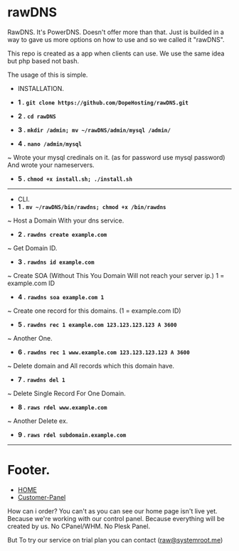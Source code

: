 # rawDNS

RawDNS. It's PowerDNS. Doesn't offer more than that. Just is builded in a way to gave us more options on how to use and so we called it "rawDNS". 


This repo is created as a app when clients can use. We use the same idea but php based not bash. 

The usage of this is simple. 

* INSTALLATION.

* **1 .** **`git clone https://github.com/DopeHosting/rawDNS.git`**

* **2 .** **`cd rawDNS`**

* **3 .** **`mkdir /admin; mv ~/rawDNS/admin/mysql /admin/`**

* **4 .** **`nano /admin/mysql`**

~ Wrote your mysql credinals on it. (as for password use mysql password) And wrote your nameservers.

* **5 .** **`chmod +x install.sh; ./install.sh`**

---


* CLI.
* **1 .** **`mv ~/rawDNS/bin/rawdns; chmod +x /bin/rawdns`**

~ Host a Domain With your dns service.
* **2 .** **`rawdns create example.com`**

~ Get Domain ID.
* **3 .** **`rawdns id example.com`**

~ Create SOA (Without This You Domain Will not reach your server ip.) 1 = example.com ID
* **4 .** **`rawdns soa example.com 1`**

~ Create one record for this domains. (1 = example.com ID)
* **5 .** **`rawdns rec 1 example.com 123.123.123.123 A 3600`**

~ Another One.
* **6 .** **`rawdns rec 1 www.example.com 123.123.123.123 A 3600`**

~ Delete domain and All records which this domain have.
* **7 .** **`rawdns del 1`**

~ Delete Single Record For One Domain.
* **8 .** **`raws rdel www.example.com`**

~ Another Delete ex.
* **9 .** **`raws rdel subdomain.example.com`**



---


# Footer.

* [HOME](http://dopehosting.com/)
* [Customer-Panel](https://dopeinfinity.io/)

How can i order? You can't as you can see our home page isn't live yet. Because we're working with our control panel. Because everything will be created by us. No CPanel/WHM. No Plesk Panel.

But To try our service on trial plan you can contact (raw@systemroot.me)
